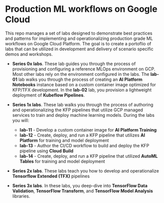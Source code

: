# Production ML workflows on Google Cloud

This repo manages a set of labs designed to demonstrate best practices and patterns for implementing and operationalizing production grade ML workflows on Google Cloud Platform. The goal is to create a portoflio of labs that can be utilized in development and delivery of scenario specific demos and workshops. 

- **Series 0x labs**. These lab guides you through the process of provisioning and configuring a reference MLOps environment on GCP. Most other labs rely on the environment configured in the labs. The **lab-01** lab walks you through the process of creating an **AI Platform Notebooks** instance based on a custom container image optimized for KFP/TFX development. In the **lab-02** lab, you provision a lightweight deployment of **Kubeflow Pipelines**. 

- **Series 1x labs**. These lab walks you through the process of authoring and operationalizing the KFP pipelines that utilize GCP managed services to train and deploy machine learning models. During the labs you will:
    - **lab-11** - Develop a custom container image for **AI Platform Training**
    - **lab-12** - Create, deploy, and run a KFP pipeline that utilizes **AI Platform** for training and model deployment
    - **lab-13** - Author the CI/CD workflow to build and deploy the KFP pipeline using **Cloud Build**
    - **lab-14** - Create, deploy, and run a KFP pipeline that utilized **AutoML Tables** for training and model deployment
    
- **Series 2x labs**. These labs teach you how to develop and operationalize **Tensorflow Extended (TFX)** pipelines

- **Series 3x labs**. In these labs, you deep-dive into **TensorFlow Data Validation**, **TensorFlow Transform**, and **TensorFlow Model Analysis** libraries.




